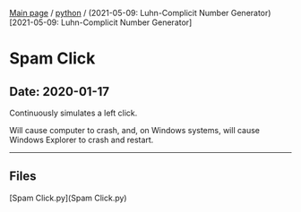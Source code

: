 [Main page](/) / [python](/python) / (2021-05-09: Luhn-Complicit Number Generator)[2021-05-09: Luhn-Complicit Number Generator]

# Spam Click

## Date: 2020-01-17

Continuously simulates a left click.

Will cause computer to crash, and, on Windows systems, will cause Windows Explorer to crash and restart.

-----

## Files

[Spam Click.py](Spam Click.py)